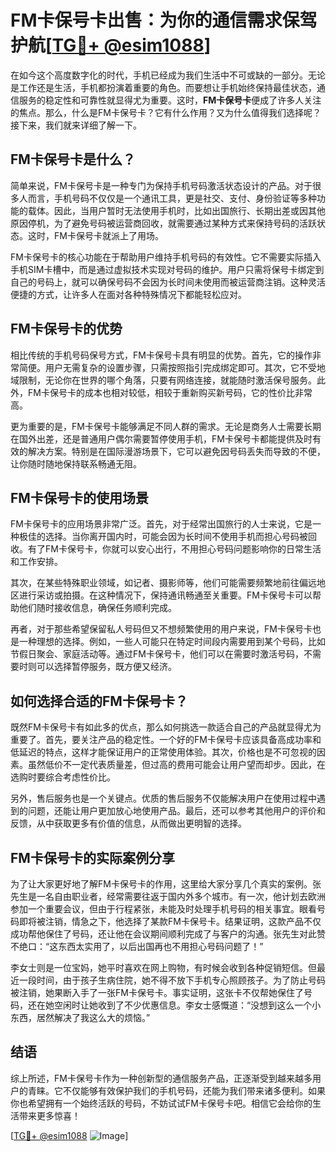 # FM卡保号卡出售：为你的通信需求保驾护航[[TG💪+ @esim1088](https://t.me/s/esim1088)]

在如今这个高度数字化的时代，手机已经成为我们生活中不可或缺的一部分。无论是工作还是生活，手机都扮演着重要的角色。而要想让手机始终保持最佳状态，通信服务的稳定性和可靠性就显得尤为重要。这时，**FM卡保号卡**便成了许多人关注的焦点。那么，什么是FM卡保号卡？它有什么作用？又为什么值得我们选择呢？接下来，我们就来详细了解一下。

## FM卡保号卡是什么？

简单来说，FM卡保号卡是一种专门为保持手机号码激活状态设计的产品。对于很多人而言，手机号码不仅仅是一个通讯工具，更是社交、支付、身份验证等多种功能的载体。因此，当用户暂时无法使用手机时，比如出国旅行、长期出差或因其他原因停机，为了避免号码被运营商回收，就需要通过某种方式来保持号码的活跃状态。这时，FM卡保号卡就派上了用场。

FM卡保号卡的核心功能在于帮助用户维持手机号码的有效性。它不需要实际插入手机SIM卡槽中，而是通过虚拟技术实现对号码的维护。用户只需将保号卡绑定到自己的号码上，就可以确保号码不会因为长时间未使用而被运营商注销。这种灵活便捷的方式，让许多人在面对各种特殊情况下都能轻松应对。

## FM卡保号卡的优势

相比传统的手机号码保号方式，FM卡保号卡具有明显的优势。首先，它的操作非常简便。用户无需复杂的设置步骤，只需按照指引完成绑定即可。其次，它不受地域限制，无论你在世界的哪个角落，只要有网络连接，就能随时激活保号服务。此外，FM卡保号卡的成本也相对较低，相较于重新购买新号码，它的性价比非常高。

更为重要的是，FM卡保号卡能够满足不同人群的需求。无论是商务人士需要长期在国外出差，还是普通用户偶尔需要暂停使用手机，FM卡保号卡都能提供及时有效的解决方案。特别是在国际漫游场景下，它可以避免因号码丢失而导致的不便，让你随时随地保持联系畅通无阻。

## FM卡保号卡的使用场景

FM卡保号卡的应用场景非常广泛。首先，对于经常出国旅行的人士来说，它是一种极佳的选择。当你离开国内时，可能会因为长时间不使用手机而担心号码被回收。有了FM卡保号卡，你就可以安心出行，不用担心号码问题影响你的日常生活和工作安排。

其次，在某些特殊职业领域，如记者、摄影师等，他们可能需要频繁地前往偏远地区进行采访或拍摄。在这种情况下，保持通讯畅通至关重要。FM卡保号卡可以帮助他们随时接收信息，确保任务顺利完成。

再者，对于那些希望保留私人号码但又不想频繁使用的用户来说，FM卡保号卡也是一种理想的选择。例如，一些人可能只在特定时间段内需要用到某个号码，比如节假日聚会、家庭活动等。通过FM卡保号卡，他们可以在需要时激活号码，不需要时则可以选择暂停服务，既方便又经济。

## 如何选择合适的FM卡保号卡？

既然FM卡保号卡有如此多的优点，那么如何挑选一款适合自己的产品就显得尤为重要了。首先，要关注产品的稳定性。一个好的FM卡保号卡应该具备高成功率和低延迟的特点，这样才能保证用户的正常使用体验。其次，价格也是不可忽视的因素。虽然低价不一定代表质量差，但过高的费用可能会让用户望而却步。因此，在选购时要综合考虑性价比。

另外，售后服务也是一个关键点。优质的售后服务不仅能解决用户在使用过程中遇到的问题，还能让用户更加放心地使用产品。最后，还可以参考其他用户的评价和反馈，从中获取更多有价值的信息，从而做出更明智的选择。

## FM卡保号卡的实际案例分享

为了让大家更好地了解FM卡保号卡的作用，这里给大家分享几个真实的案例。张先生是一名自由职业者，经常需要往返于国内外多个城市。有一次，他计划去欧洲参加一个重要会议，但由于行程紧张，未能及时处理手机号码的相关事宜。眼看号码即将被注销，情急之下，他选择了某款FM卡保号卡。结果证明，这款产品不仅成功帮他保住了号码，还让他在会议期间顺利完成了与客户的沟通。张先生对此赞不绝口：“这东西太实用了，以后出国再也不用担心号码问题了！”

李女士则是一位宝妈，她平时喜欢在网上购物，有时候会收到各种促销短信。但最近一段时间，由于孩子生病住院，她不得不放下手机专心照顾孩子。为了防止号码被注销，她果断入手了一张FM卡保号卡。事实证明，这张卡不仅帮她保住了号码，还在她空闲时让她收到了不少优惠信息。李女士感慨道：“没想到这么一个小东西，居然解决了我这么大的烦恼。”

## 结语

综上所述，FM卡保号卡作为一种创新型的通信服务产品，正逐渐受到越来越多用户的青睐。它不仅能够有效保护我们的手机号码，还能为我们带来诸多便利。如果你也希望拥有一个始终活跃的号码，不妨试试FM卡保号卡吧。相信它会给你的生活带来更多惊喜！

[[TG💪+ @esim1088](https://t.me/s/esim1088) ![Image](https://i.postimg.cc/4NQfJmqS/Snipaste-2025-05-13-00-14-12.png)]